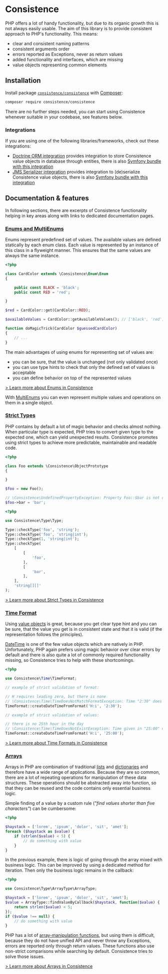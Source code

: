 Consistence
===========

PHP offers a lot of handy functionality, but due to its organic growth this is not always easily usable. The aim of this library is to provide consistent approach to PHP's functionality. This means:

* clear and consistent naming patterns
* consistent arguments order
* errors reported as Exceptions, never as return values
* added functionality and interfaces, which are missing
* value objects representing common elements

Installation
------------

Install package [`consistence/consistence`](https://packagist.org/packages/consistence/consistence) with [Composer](https://getcomposer.org/):

```bash
composer require consistence/consistence
```

There are no further steps needed, you can start using Consistence whenever suitable in your codebase, see features below.

### Integrations

If you are using one of the following libraries/frameworks, check out these integrations:

* [Doctrine ORM integration](https://github.com/consistence/consistence-doctrine) provides integration to store Consistence value objects in database through entities, there is also [Symfony bundle with this integration](https://github.com/consistence/consistence-doctrine-symfony)
* [JMS Serializer integration](https://github.com/consistence/consistence-jms-serializer) provides integration to (de)serialize Consistence value objects, there is also [Symfony bundle with this integration](https://github.com/consistence/consistence-jms-serializer-symfony)

Documentation & features
------------------------

In following sections, there are excerpts of Consistence functionality helping in key areas along with links to dedicated documentation pages.

### [Enums and MultiEnums](docs/Enum/enums.md)

Enums represent predefined set of values. The available values are defined statically by each enum class. Each value is represented by an instance of this class in a flyweight manner. This ensures that the same values are always the same instance.

```php
<?php

class CardColor extends \Consistence\Enum\Enum
{

	public const BLACK = 'black';
	public const RED = 'red';

}

$red = CardColor::get(CardColor::RED);

$availableValues = CardColor::getAvailableValues(); // ['black', 'red']

function doMagicTrick(CardColor $guessedCardColor)
{
	// ...
}
```

The main advantages of using enums for representing set of values are:

* you can be sure, that the value is unchanged (not only validated once)
* you can use type hints to check that only the defined set of values is acceptable
* you can define behavior on top of the represented values

[> Learn more about Enums in Consistence](docs/Enum/enums.md)

With [MultiEnums](docs/Enum/multi-enums.md) you can even represent multiple values and operations on them in a single object.

### [Strict Types](docs/Type/strict-types.md)

PHP contains by default a lot of magic behavior and checks almost nothing. When particular type is expected, PHP tries to convert given type to the expected one, which can yield unexpected results. Consistence promotes using strict types to achieve more predictable, maintainable and readable code.

```php
<?php

class Foo extends \Consistence\ObjectPrototype
{

}

$foo = new Foo();

// \Consistence\UndefinedPropertyException: Property Foo::$bar is not defined or is not accessible
$foo->bar = 'bar';
```

```php
<?php

use Consistence\Type\Type;

Type::checkType('foo', 'string');
Type::checkType('foo', 'string|int');
Type::checkType(1, 'string|int');
Type::checkType(
	[
		[
			'foo',
		],
		[
			'bar',
		],
	],
	'string[][]'
);
```

[> Learn more about Strict Types in Consistence](docs/Type/strict-types.md)

### [Time Format](docs/Time/time-format.md)

Using [value objects](http://martinfowler.com/bliki/ValueObject.html) is great, because you get clear type hint and you can be sure, that the value you get is in consistent state and that it is valid (if the representation follows the principles).

[DateTime](http://php.net/manual/en/class.datetime.php) is one of the few value objects which are natively in PHP. Unfortunately, PHP again prefers using magic behavior over clear errors by default and there is also quite a lot of commonly required functionality missing, so Consistence tries to help with these shortcomings.

```php
<?php

use Consistence\Time\TimeFormat;

// example of strict validation of format:

// H requires leading zero, but there is none
// \Consistence\Time\TimeDoesNotMatchFormatException: Time "2:30" does not match format "H:i"
TimeFormat::createDateTimeFromFormat('H:i', '2:30');

// example of strict validation of values:

// there is no 25th hour in the day
// \Consistence\Time\TimeDoesNotExistException: Time given in "25:00" does not exist
TimeFormat::createDateTimeFromFormat('H:i', '25:00');
```

[> Learn more about Time Formats in Consistence](docs/Time/time-format.md)

### [Arrays](docs/Type/arrays.md)

Arrays in PHP are combination of traditional [lists](https://en.wikipedia.org/wiki/List_(abstract_data_type)) and [dictionaries](https://en.wikipedia.org/wiki/Associative_array) and therefore have a wide range of applications. Because they are so common, there are a lot of repeating operations for manipulation of these data structures. These operations should be abstracted away into function, so that they can be reused and the code contains only essential business logic.

Simple finding of a value by a custom rule (*"find values shorter than five characters"*) can be cumbersome:

```php
<?php

$haystack = ['lorem', 'ipsum', 'dolor', 'sit', 'amet'];
foreach ($haystack as $value) {
	if (strlen($value) < 5) {
		// do something with value
	}
}
```

In the previous example, there is logic of going through the array mixed with business logic. This can be improved by using a dedicated method for iteration. Then only the business logic remains in the callback:

```php
<?php

use Consistence\Type\ArrayType\ArrayType;

$haystack = ['lorem', 'ipsum', 'dolor', 'sit', 'amet'];
$value = ArrayType::findValueByCallback($haystack, function($value) {
	return strlen($value) < 5;
});
if ($value !== null) {
	// do something with value
}
```

PHP has a lot of [array-manipulation functions](http://php.net/manual/en/ref.array.php), but using them is difficult, because they do not have unified API and never throw any Exceptions, errors are reported only through return values. These functions also use non-strict comparisons while searching by default. Consistence tries to solve those issues.

[> Learn more about Arrays in Consistence](docs/Type/arrays.md)
